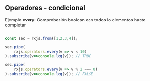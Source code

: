 ## Operadores - condicional

Ejemplo **every**: Comprobación boolean con todos lo elementos hasta completar

```typescript

const sec = rxjs.from([1,2,3,4]);

sec.pipe(
    rxjs.operators.every(v => v < 10)
).subscribe(v=>console.log(v)); // TRUE

sec.pipe(
    rxjs.operators.every(v => v % 2 === 0)
).subscribe(v=>console.log(v)); // FALSE
```
